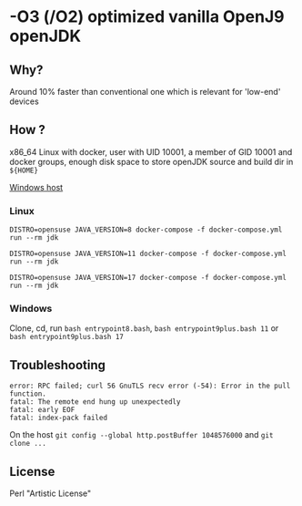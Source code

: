 # -O3 (/O2) optimized vanilla OpenJ9 openJDK #

## Why? ##

Around 10% faster than conventional one which is relevant for 'low-end' devices

## How ? ##

x86_64 Linux with docker, user with UID 10001, a member of GID 10001 and docker groups, enough disk space to store openJDK source and build dir in ```${HOME}```

[Windows host](win.txt) 

### Linux ###

```shell
DISTRO=opensuse JAVA_VERSION=8 docker-compose -f docker-compose.yml run --rm jdk
```

```shell
DISTRO=opensuse JAVA_VERSION=11 docker-compose -f docker-compose.yml run --rm jdk
```

```shell
DISTRO=opensuse JAVA_VERSION=17 docker-compose -f docker-compose.yml run --rm jdk
```

### Windows ###

Clone, cd, run ```bash entrypoint8.bash```, ```bash entrypoint9plus.bash 11``` or ```bash entrypoint9plus.bash 17```

## Troubleshooting ##

```
error: RPC failed; curl 56 GnuTLS recv error (-54): Error in the pull function.
fatal: The remote end hung up unexpectedly
fatal: early EOF
fatal: index-pack failed
```

On the host ```git config --global http.postBuffer 1048576000``` and ```git clone ...```

## License ##

Perl "Artistic License"
